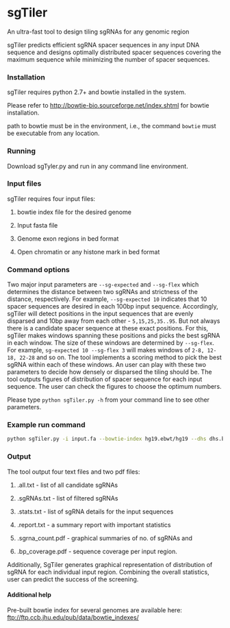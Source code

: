 # sgTiler
An ultra-fast tool to design tiling sgRNAs for any genomic region

sgTiler predicts efficient sgRNA spacer sequences in any input DNA sequence and designs optimally distributed spacer sequences covering the maximum sequence while minimizing the number of spacer sequences.

### Installation
sgTiler requires python 2.7+ and bowtie installed in the system.

Please refer to http://bowtie-bio.sourceforge.net/index.shtml for bowtie installation.

path to bowtie must be in the environment, i.e., the command `bowtie` must be executable from any location.

### Running
Download sgTyler.py and run in any command line environment.

### Input files
sgTiler requires four input files:

1. bowtie index file for the desired genome

2. Input fasta file

3. Genome exon regions in bed format

4. Open chromatin or any histone mark in bed format

### Command options
Two major input parameters are `--sg-expected` and `--sg-flex` which determines the distance between two sgRNAs and strictness of the distance, respectively. For example, `--sg-expected 10` indicates that 10 spacer sequences are desired in each 100bp input sequence. Accordingly, sgTiler will detect positions in the input sequences that are evenly disparsed and 10bp away from each other - `5,15,25,35..95`. But not always there is a candidate spacer sequence at these exact positions. For this, sgTiler makes windows spanning these positions and picks the best sgRNA in each window. The size of these windows are determined by `--sg-flex`. For example, `sg-expected 10 --sg-flex 3` will makes windows of `2-8, 12-18, 22-28` and so on. The tool implements a scoring method to pick the best sgRNA within each of these windows. An user can play with these two parameters to decide how densely or disparsed the tiling should be. The tool outputs figures of distribution of spacer sequence for each input sequence. The user can check the figures to choose the optimum numbers.


Please type `python sgTiler.py -h` from your command line to see other parameters.

### Example run command
```bash
python sgTiler.py -i input.fa --bowtie-index hg19.ebwt/hg19 --dhs dhs.bed --gtf allExons.bed --sg-expected 8 --verbose --dir output_boxplots --output sgTiler_output
```

### Output
The tool output four text files and two pdf files:

1. .all.txt - list of all candidate sgRNAs

2. .sgRNAs.txt - list of filtered sgRNAs

3. .stats.txt - list of sgRNA details for the input sequences 

4. .report.txt - a summary report with important statistics

5. .sgrna_count.pdf - graphical summaries of no. of sgRNAs and

6. .bp_coverage.pdf - sequence coverage per input region.


Additionally, SgTiler generates graphical representation of distribution of sgRNA for each individual input region. Combining the overall statistics, user can predict the success of the screening.

#### Additional help
Pre-built bowtie index for several genomes are available here: ftp://ftp.ccb.jhu.edu/pub/data/bowtie_indexes/
